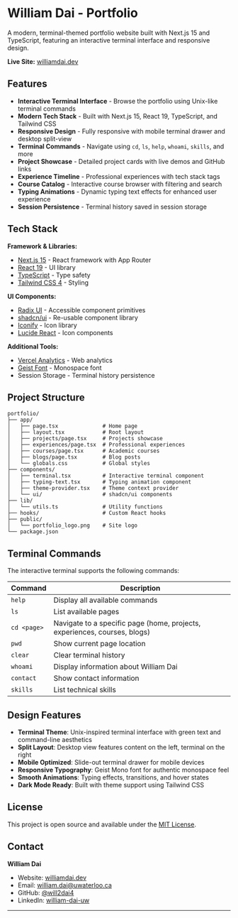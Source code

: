 # William Dai - Portfolio

A modern, terminal-themed portfolio website built with Next.js 15 and TypeScript, featuring an interactive terminal interface and responsive design.

**Live Site:** [williamdai.dev](https://williamdai.dev)

## Features

- **Interactive Terminal Interface** - Browse the portfolio using Unix-like terminal commands
- **Modern Tech Stack** - Built with Next.js 15, React 19, TypeScript, and Tailwind CSS
- **Responsive Design** - Fully responsive with mobile terminal drawer and desktop split-view
- **Terminal Commands** - Navigate using `cd`, `ls`, `help`, `whoami`, `skills`, and more
- **Project Showcase** - Detailed project cards with live demos and GitHub links
- **Experience Timeline** - Professional experiences with tech stack tags
- **Course Catalog** - Interactive course browser with filtering and search
- **Typing Animations** - Dynamic typing text effects for enhanced user experience
- **Session Persistence** - Terminal history saved in session storage

## Tech Stack

**Framework & Libraries:**
- [Next.js 15](https://nextjs.org/) - React framework with App Router
- [React 19](https://react.dev/) - UI library
- [TypeScript](https://www.typescriptlang.org/) - Type safety
- [Tailwind CSS 4](https://tailwindcss.com/) - Styling

**UI Components:**
- [Radix UI](https://www.radix-ui.com/) - Accessible component primitives
- [shadcn/ui](https://ui.shadcn.com/) - Re-usable component library
- [Iconify](https://iconify.design/) - Icon library
- [Lucide React](https://lucide.dev/) - Icon components

**Additional Tools:**
- [Vercel Analytics](https://vercel.com/analytics) - Web analytics
- [Geist Font](https://vercel.com/font) - Monospace font
- Session Storage - Terminal history persistence

## Project Structure

```
portfolio/
├── app/
│   ├── page.tsx              # Home page
│   ├── layout.tsx            # Root layout
│   ├── projects/page.tsx     # Projects showcase
│   ├── experiences/page.tsx  # Professional experiences
│   ├── courses/page.tsx      # Academic courses
│   ├── blogs/page.tsx        # Blog posts
│   └── globals.css           # Global styles
├── components/
│   ├── terminal.tsx          # Interactive terminal component
│   ├── typing-text.tsx       # Typing animation component
│   ├── theme-provider.tsx    # Theme context provider
│   └── ui/                   # shadcn/ui components
├── lib/
│   └── utils.ts              # Utility functions
├── hooks/                    # Custom React hooks
├── public/
│   └── portfolio_logo.png    # Site logo
└── package.json
```

## Terminal Commands

The interactive terminal supports the following commands:

| Command | Description |
|---------|-------------|
| `help` | Display all available commands |
| `ls` | List available pages |
| `cd <page>` | Navigate to a specific page (home, projects, experiences, courses, blogs) |
| `pwd` | Show current page location |
| `clear` | Clear terminal history |
| `whoami` | Display information about William Dai |
| `contact` | Show contact information |
| `skills` | List technical skills |

## Design Features

- **Terminal Theme**: Unix-inspired terminal interface with green text and command-line aesthetics
- **Split Layout**: Desktop view features content on the left, terminal on the right
- **Mobile Optimized**: Slide-out terminal drawer for mobile devices
- **Responsive Typography**: Geist Mono font for authentic monospace feel
- **Smooth Animations**: Typing effects, transitions, and hover states
- **Dark Mode Ready**: Built with theme support using Tailwind CSS

## License

This project is open source and available under the [MIT License](LICENSE).

## Contact

**William Dai**
- Website: [williamdai.dev](https://williamdai.dev)
- Email: william.dai@uwaterloo.ca
- GitHub: [@will2dai4](https://github.com/will2dai4)
- LinkedIn: [william-dai-uw](https://linkedin.com/in/william-dai-uw)

---
